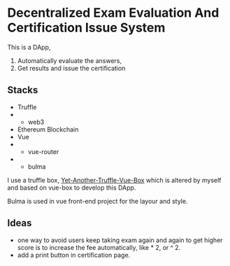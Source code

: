 # Decentralized Exam Evaluation And Certification Issue System

This is a DApp,

1. Automatically evaluate the answers,
2. Get results and issue the certification

## Stacks
- Truffle
- - web3
- Ethereum Blockchain
- Vue
- - vue-router
- - bulma

I use a truffle box, [Yet-Another-Truffle-Vue-Box](https://github.com/tim-hub/Yet-Another-Truffle-Vue-Box) which is altered by myself and based on vue-box to develop this DApp.

Bulma is used in vue front-end project for the layour and style.

## Ideas
- one way to avoid users keep taking exam again and again to get higher score is to increase the fee automatically, like * 2, or ^ 2.
- add a print button in certification page.